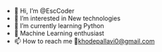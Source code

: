 - 👋 Hi, I’m @EscCoder
- 👀 I’m interested in New technologies
- 🌱 I’m currently learning Python 
- 💞️ Machine Learning enthusiast
- 📫 How to reach me 📧khodepallavi0@gmail.com

<!---
EscCoder/EscCoder is a ✨ special ✨ repository because its `README.md` (this file) appears on your GitHub profile.
You can click the Preview link to take a look at your changes.
--->
